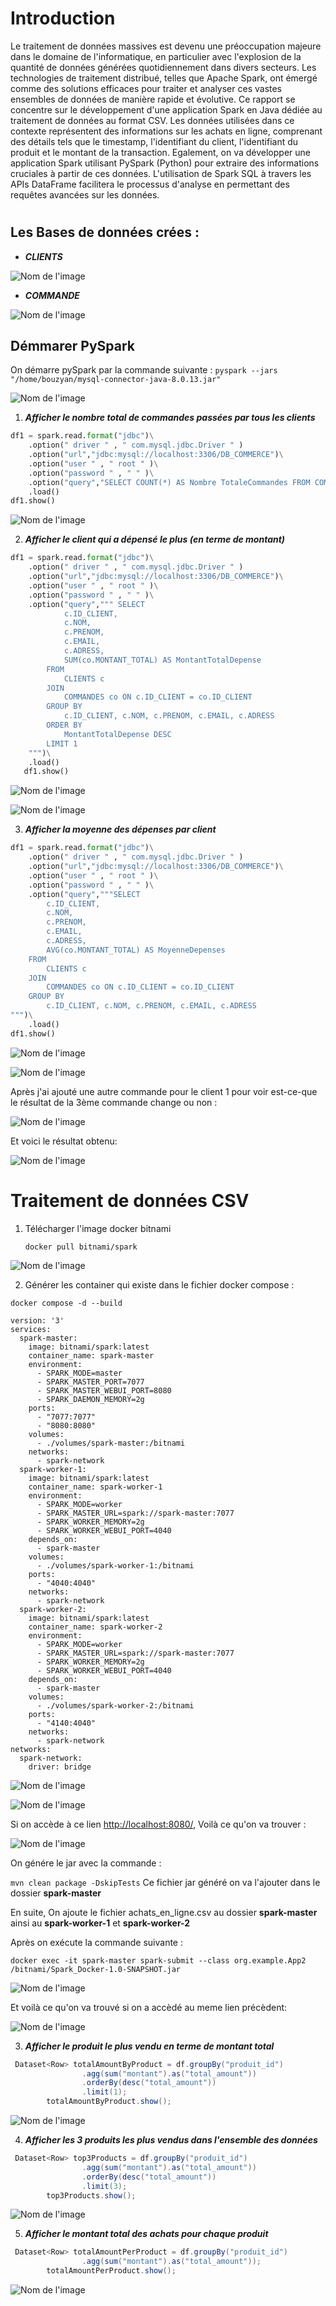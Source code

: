 # Introduction 
Le traitement de données massives est devenu une préoccupation majeure dans le domaine de l'informatique, en particulier avec l'explosion de la quantité de données générées quotidiennement dans divers secteurs. Les technologies de traitement distribué, telles que Apache Spark, ont émergé comme des solutions efficaces pour traiter et analyser ces vastes ensembles de données de manière rapide et évolutive.
Ce rapport se concentre sur le développement d'une application Spark en Java dédiée au traitement de données au format CSV. Les données utilisées dans ce contexte représentent des informations sur les achats en ligne, comprenant des détails tels que le timestamp, l'identifiant du client, l'identifiant du produit et le montant de la transaction. Egalement, on va  développer une application Spark utilisant PySpark (Python) pour extraire des informations cruciales à partir de ces données. L'utilisation de Spark SQL à travers les APIs DataFrame facilitera le processus d'analyse en permettant des requêtes avancées sur les données.

# 
## Les Bases de données crées : 
- ***CLIENTS***
  
![Nom de l'image](/captures/CLIENTS.PNG)

- ***COMMANDE***

![Nom de l'image](/captures/Commandes.PNG)

## Démmarer PySpark 
On démarre pySpark par la commande suivante : 
``
pyspark --jars "/home/bouzyan/mysql-connector-java-8.0.13.jar"
``

![Nom de l'image](/captures/démarrer_pyspark.PNG)

1. ***Afficher le nombre total de commandes passées par tous les clients***
```python
df1 = spark.read.format("jdbc")\
    .option(" driver " , " com.mysql.jdbc.Driver " )
    .option("url","jdbc:mysql://localhost:3306/DB_COMMERCE")\
    .option("user " , " root " )\
    .option("password " , " " )\
    .option("query","SELECT COUNT(*) AS Nombre TotaleCommandes FROM COMMANDES")\
    .load()
df1.show()
```

![Nom de l'image](/captures/df1.PNG)

2. ***Afficher le client qui a dépensé le plus (en terme de montant)***
```python
df1 = spark.read.format("jdbc")\
    .option(" driver " , " com.mysql.jdbc.Driver " )
    .option("url","jdbc:mysql://localhost:3306/DB_COMMERCE")\
    .option("user " , " root " )\
    .option("password " , " " )\
    .option("query",""" SELECT
            c.ID_CLIENT,
            c.NOM,
            c.PRENOM,
            c.EMAIL,
            c.ADRESS,
            SUM(co.MONTANT_TOTAL) AS MontantTotalDepense
        FROM
            CLIENTS c
        JOIN
            COMMANDES co ON c.ID_CLIENT = co.ID_CLIENT
        GROUP BY
            c.ID_CLIENT, c.NOM, c.PRENOM, c.EMAIL, c.ADRESS
        ORDER BY
            MontantTotalDepense DESC
        LIMIT 1
    """)\
    .load()
   df1.show()

```

![Nom de l'image](/captures/df2.PNG)

![Nom de l'image](/captures/resDF1.PNG)

3. ***Afficher la moyenne des dépenses par client***
```python
df1 = spark.read.format("jdbc")\
    .option(" driver " , " com.mysql.jdbc.Driver " )
    .option("url","jdbc:mysql://localhost:3306/DB_COMMERCE")\
    .option("user " , " root " )\
    .option("password " , " " )\
    .option("query","""SELECT
        c.ID_CLIENT,
        c.NOM,
        c.PRENOM,
        c.EMAIL,
        c.ADRESS,
        AVG(co.MONTANT_TOTAL) AS MoyenneDepenses
    FROM
        CLIENTS c
    JOIN
        COMMANDES co ON c.ID_CLIENT = co.ID_CLIENT
    GROUP BY
        c.ID_CLIENT, c.NOM, c.PRENOM, c.EMAIL, c.ADRESS
""")\
    .load()
df1.show()
```

![Nom de l'image](/captures/df3.PNG)

![Nom de l'image](/captures/resDF3.PNG)

Après j'ai ajouté une autre commande pour le client 1 pour voir est-ce-que le résultat de la 3ème commande change ou non : 

![Nom de l'image](/captures/ajouterCo.PNG)

Et voici le résultat obtenu:

![Nom de l'image](/captures/res.PNG)

# Traitement de données CSV

1. Télécharger  l'image docker bitnami

   ``
   docker pull bitnami/spark
   ``
   
![Nom de l'image](/captures/bitnami.PNG)

2. Générer les container qui existe dans le fichier docker compose :

``
docker compose -d --build
``

```docker
version: '3'
services:
  spark-master:
    image: bitnami/spark:latest
    container_name: spark-master
    environment:
      - SPARK_MODE=master
      - SPARK_MASTER_PORT=7077
      - SPARK_MASTER_WEBUI_PORT=8080
      - SPARK_DAEMON_MEMORY=2g 
    ports:
      - "7077:7077"
      - "8080:8080"
    volumes:
      - ./volumes/spark-master:/bitnami
    networks:
      - spark-network
  spark-worker-1:
    image: bitnami/spark:latest
    container_name: spark-worker-1
    environment:
      - SPARK_MODE=worker
      - SPARK_MASTER_URL=spark://spark-master:7077
      - SPARK_WORKER_MEMORY=2g  
      - SPARK_WORKER_WEBUI_PORT=4040
    depends_on:
      - spark-master
    volumes:
      - ./volumes/spark-worker-1:/bitnami
    ports:
      - "4040:4040"  
    networks:
      - spark-network
  spark-worker-2:
    image: bitnami/spark:latest
    container_name: spark-worker-2
    environment:
      - SPARK_MODE=worker
      - SPARK_MASTER_URL=spark://spark-master:7077
      - SPARK_WORKER_MEMORY=2g 
      - SPARK_WORKER_WEBUI_PORT=4040
    depends_on:
      - spark-master
    volumes:
      - ./volumes/spark-worker-2:/bitnami
    ports:
      - "4140:4040"  
    networks:
      - spark-network
networks:
  spark-network:
    driver: bridge
```

![Nom de l'image](/captures/starts.PNG)

![Nom de l'image](/captures/dockerSpark.PNG)


Si on accède à ce lien [http://localhost:8080/](http://localhost:8080/),  Voilà ce qu'on va trouver :

![Nom de l'image](/captures/spark1.PNG)

On génére le jar avec la commande : 

``
mvn clean package -DskipTests
``
Ce fichier jar généré on va l'ajouter dans le dossier  **spark-master**

En suite, On ajoute le fichier achats_en_ligne.csv au dossier **spark-master** ainsi au **spark-worker-1** et **spark-worker-2**

Après on exécute la commande suivante :

``
docker exec -it spark-master spark-submit --class org.example.App2 /bitnami/Spark_Docker-1.0-SNAPSHOT.jar
``

![Nom de l'image](/captures/cccc.PNG)

Et voilà ce qu'on va trouvé si on a accèdé au meme lien précèdent: 

![Nom de l'image](/captures/spark2.PNG)

3. ***Afficher le produit le plus vendu en terme de montant total***

```java
 Dataset<Row> totalAmountByProduct = df.groupBy("produit_id")
                .agg(sum("montant").as("total_amount"))
                .orderBy(desc("total_amount"))
                .limit(1);
        totalAmountByProduct.show();
```
![Nom de l'image](/captures/111.PNG)

4. ***Afficher les 3 produits les plus vendus dans l'ensemble des données***
   
```java
 Dataset<Row> top3Products = df.groupBy("produit_id")
                .agg(sum("montant").as("total_amount"))
                .orderBy(desc("total_amount"))
                .limit(3);
        top3Products.show();
```
![Nom de l'image](/captures/22.PNG)

5. ***Afficher le montant total des achats pour chaque produit***

```java
 Dataset<Row> totalAmountPerProduct = df.groupBy("produit_id")
                .agg(sum("montant").as("total_amount"));
        totalAmountPerProduct.show();
```

![Nom de l'image](/captures/33.PNG)






